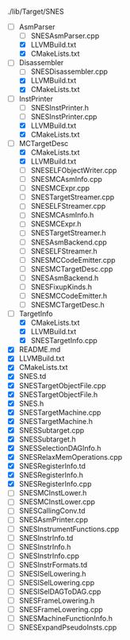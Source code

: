 ./lib/Target/SNES

- [ ] AsmParser
  - [ ] SNESAsmParser.cpp
  - [x] LLVMBuild.txt
  - [x] CMakeLists.txt
- [ ] Disassembler
  - [ ] SNESDisassembler.cpp
  - [x] LLVMBuild.txt
  - [x] CMakeLists.txt
- [ ] InstPrinter
  - [ ] SNESInstPrinter.h
  - [ ] SNESInstPrinter.cpp
  - [x] LLVMBuild.txt
  - [x] CMakeLists.txt
- [ ] MCTargetDesc
  - [x] CMakeLists.txt
  - [x] LLVMBuild.txt
  - [ ] SNESELFObjectWriter.cpp
  - [ ] SNESMCAsmInfo.cpp
  - [ ] SNESMCExpr.cpp
  - [ ] SNESTargetStreamer.cpp
  - [ ] SNESELFStreamer.cpp
  - [ ] SNESMCAsmInfo.h
  - [ ] SNESMCExpr.h
  - [ ] SNESTargetStreamer.h
  - [ ] SNESAsmBackend.cpp
  - [ ] SNESELFStreamer.h
  - [ ] SNESMCCodeEmitter.cpp
  - [ ] SNESMCTargetDesc.cpp
  - [ ] SNESAsmBackend.h
  - [ ] SNESFixupKinds.h
  - [ ] SNESMCCodeEmitter.h
  - [ ] SNESMCTargetDesc.h
- [ ] TargetInfo
  - [x] CMakeLists.txt
  - [x] LLVMBuild.txt
  - [x] SNESTargetInfo.cpp
- [x] README.md
- [x] LLVMBuild.txt
- [x] CMakeLists.txt
- [x] SNES.td
- [x] SNESTargetObjectFile.cpp
- [x] SNESTargetObjectFile.h
- [x] SNES.h
- [x] SNESTargetMachine.cpp
- [x] SNESTargetMachine.h
- [x] SNESSubtarget.cpp
- [x] SNESSubtarget.h
- [x] SNESSelectionDAGInfo.h
- [x] SNESRelaxMemOperations.cpp
- [x] SNESRegisterInfo.td
- [x] SNESRegisterInfo.h
- [x] SNESRegisterInfo.cpp
- [ ] SNESMCInstLower.h
- [ ] SNESMCInstLower.cpp
- [ ] SNESCallingConv.td
- [ ] SNESAsmPrinter.cpp
- [ ] SNESInstrumentFunctions.cpp
- [ ] SNESInstrInfo.td
- [ ] SNESInstrInfo.h
- [ ] SNESInstrInfo.cpp
- [ ] SNESInstrFormats.td
- [ ] SNESISelLowering.h
- [ ] SNESISelLowering.cpp
- [ ] SNESISelDAGToDAG.cpp
- [ ] SNESFrameLowering.h
- [ ] SNESFrameLowering.cpp
- [ ] SNESMachineFunctionInfo.h
- [ ] SNESExpandPseudoInsts.cpp

